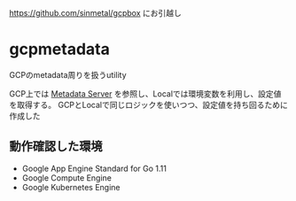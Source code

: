 https://github.com/sinmetal/gcpbox にお引越し

# gcpmetadata
GCPのmetadata周りを扱うutility

GCP上では [Metadata Server](https://cloud.google.com/compute/docs/storing-retrieving-metadata) を参照し、Localでは環境変数を利用し、設定値を取得する。
GCPとLocalで同じロジックを使いつつ、設定値を持ち回るために作成した

## 動作確認した環境

* Google App Engine Standard for Go 1.11
* Google Compute Engine
* Google Kubernetes Engine
